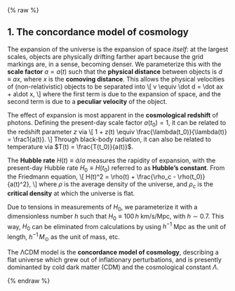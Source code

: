 {% raw %} 

<section markdown="1">

## 1. The concordance model of cosmology

The expansion of the universe is the expansion of space *itself*: at the largest scales, objects are physically drifting farther apart because the grid markings are, in a sense, becoming denser. We parameterize this with the **scale factor** $a=a(t)$ such that the **physical distance** between objects is $d\equiv ax$, where $x$ is the **comoving distance**. This allows the physical velocities of (non-relativistic) objects to be separated into 
\\[
v \equiv \dot d = \dot ax + a\dot x,
\\] 
where the first term is due to the expansion of space, and the second term is due to a **peculiar velocity** of the object. 

The effect of expansion is most apparent in the **cosmological redshift** of photons. Defining the present-day scale factor $a(t_0)=1$, it can be related to the redshift parameter $z$ via 
\\[
1 + z(t) \equiv \frac{\lambda(t_0)}{\lambda(t)} = \frac1{a(t)}.
\\]
Through black-body radiation, it can also be related to temperature via $T(t) = \frac{T(t_0)}{a(t)}$.

The **Hubble rate** $H(t) \equiv \dot a/a$ measures the rapidity of expansion, with the present-day Hubble rate $H_0 \equiv H(t_0)$ referred to as **Hubble’s constant**. From the Friedmann equation, 
\\[
H(t)^2 = \rho(t) + \frac{\rho_c - \rho(t_0)}{a(t)^2},
\\] 
where $\rho$ is the average density of the universe, and $\rho_c$ is the **critical density** at which the universe is flat.

Due to tensions in measurements of $H_0$, we parameterize it with a dimensionless number $h$ such that $H_0 \equiv 100\, h$ km/s/Mpc, with $h\sim 0.7$. This way, $H_0$ can be eliminated from calculations by using $h^{-1}$ Mpc as the unit of length, $h^{-1}\, M_\odot$ as the unit of mass, etc.

The ΛCDM model is the **concordance model of cosmology**, describing a flat universe which grew out of inflationary perturbations, and is presently dominanted by cold dark matter (CDM) and the cosmological constant $\Lambda$.

</section>

{% endraw %}
